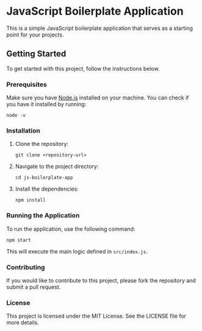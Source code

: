 # JavaScript Boilerplate Application

This is a simple JavaScript boilerplate application that serves as a starting point for your projects.

## Getting Started

To get started with this project, follow the instructions below.

### Prerequisites

Make sure you have [Node.js](https://nodejs.org/) installed on your machine. You can check if you have it installed by running:

```
node -v
```

### Installation

1. Clone the repository:

   ```
   git clone <repository-url>
   ```

2. Navigate to the project directory:

   ```
   cd js-boilerplate-app
   ```

3. Install the dependencies:

   ```
   npm install
   ```

### Running the Application

To run the application, use the following command:

```
npm start
```

This will execute the main logic defined in `src/index.js`.

### Contributing

If you would like to contribute to this project, please fork the repository and submit a pull request.

### License

This project is licensed under the MIT License. See the LICENSE file for more details.